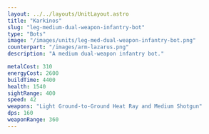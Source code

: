 ```yaml
---
layout: ../../layouts/UnitLayout.astro
title: "Karkinos"
slug: "leg-medium-dual-weapon-infantry-bot"
type: "Bots"
image: "/images/units/leg-med-dual-weapon-infantry-bot.png"
counterpart: "/images/arm-lazarus.png"
description: "A medium dual-weapon infantry bot."

metalCost: 310
energyCost: 2600
buildTime: 4400
health: 1540
sightRange: 400
speed: 42
weapons: "Light Ground-to-Ground Heat Ray and Medium Shotgun"
dps: 160
weaponRange: 360
---
```


